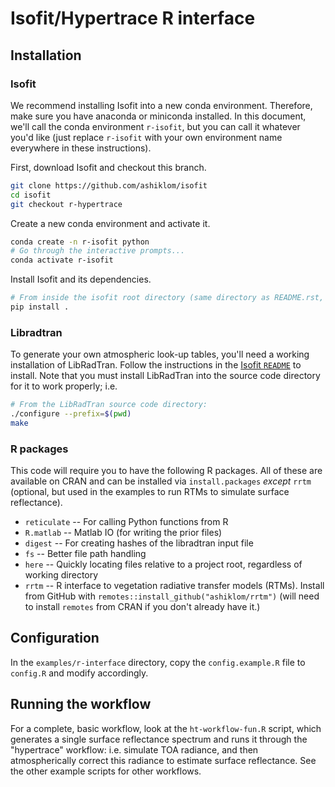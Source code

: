 # Isofit/Hypertrace R interface

## Installation

### Isofit

We recommend installing Isofit into a new conda environment.
Therefore, make sure you have anaconda or miniconda installed.
In this document, we'll call the conda environment `r-isofit`, but you can call it whatever you'd like (just replace `r-isofit` with your own environment name everywhere in these instructions).

First, download Isofit and checkout this branch.

``` sh
git clone https://github.com/ashiklom/isofit
cd isofit
git checkout r-hypertrace
```

Create a new conda environment and activate it.

``` sh
conda create -n r-isofit python
# Go through the interactive prompts...
conda activate r-isofit
```

Install Isofit and its dependencies.

``` sh
# From inside the isofit root directory (same directory as README.rst, LICENSE, etc.)
pip install .
```

### Libradtran

To generate your own atmospheric look-up tables, you'll need a working installation of LibRadTran.
Follow the instructions in the [Isofit `README`](https://github.com/ashiklom/isofit/tree/r-geom-2#quick-start-with-libradtran-20x) to install.
Note that you must install LibRadTran into the source code directory for it to work properly; i.e.

``` sh
# From the LibRadTran source code directory:
./configure --prefix=$(pwd)
make
```

### R packages

This code will require you to have the following R packages.
All of these are available on CRAN and can be installed via `install.packages` _except_ `rrtm` (optional, but used in the examples to run RTMs to simulate surface reflectance).

- `reticulate` -- For calling Python functions from R
- `R.matlab` -- Matlab IO (for writing the prior files)
- `digest` -- For creating hashes of the libradtran input file
- `fs` -- Better file path handling
- `here` -- Quickly locating files relative to a project root, regardless of working directory
- `rrtm` -- R interface to vegetation radiative transfer models (RTMs). Install from GitHub with `remotes::install_github("ashiklom/rrtm")` (will need to install `remotes` from CRAN if you don't already have it.)

## Configuration

In the `examples/r-interface` directory, copy the `config.example.R` file to `config.R` and modify accordingly.

## Running the workflow

For a complete, basic workflow, look at the `ht-workflow-fun.R` script, which generates a single surface reflectance spectrum and runs it through the "hypertrace" workflow:
i.e. simulate TOA radiance, and then atmospherically correct this radiance to estimate surface reflectance.
See the other example scripts for other workflows.
